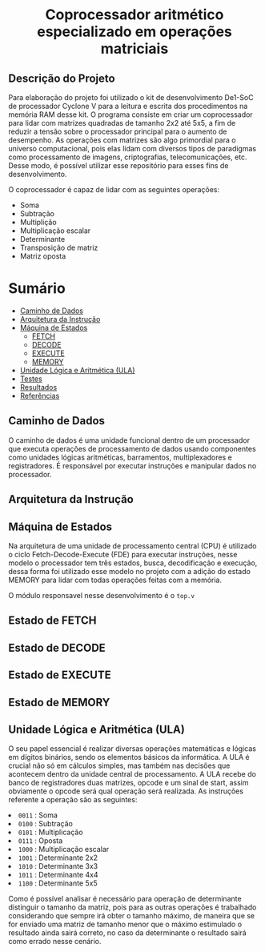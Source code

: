<h1 align="center">Coprocessador aritmético especializado em operações matriciais</h1>

<h2>Descrição do Projeto</h2>
<p>
  Para elaboração do projeto foi utilizado o kit de desenvolvimento De1-SoC de processador Cyclone V para a leitura e escrita dos procedimentos na memória RAM desse kit. O programa consiste em criar um coprocessador para lidar com matrizes quadradas de tamanho 2x2 até 5x5, a fim de reduzir a tensão sobre o processador principal para o aumento de desempenho. As operações com matrizes são algo primordial para o universo computacional, pois elas lidam com diversos tipos de paradigmas como processamento de imagens, criptografias, telecomunicações, etc. Desse modo, é possível utilizar esse repositório para esses fins de desenvolvimento.  

  O coprocessador é capaz de lidar com as seguintes operações:

  * Soma
  * Subtração
  * Multiplição
  * Multiplicação escalar
  * Determinante
  * Transposição de matriz
  * Matriz oposta

</p>

Sumário
=================
<!--ts-->
   * [Caminho de Dados](#caminho-de-dados)
   * [Arquitetura da Instrução](#instrucao)
   * [Máquina de Estados](#maquina-de-estados)
      * [FETCH](#fetch)
      * [DECODE](#decode)
      * [EXECUTE](#execute)
      * [MEMORY](#memory)
   * [Unidade Lógica e Aritmética (ULA)](#ula)
   * [Testes](#testes) 
   * [Resultados](#resultados)
   * [Referências](#referencias)
<!--te-->
<div id="caminho-de-dados">
  <h2>Caminho de Dados</h2>
  <p>
    O caminho de dados é uma unidade funcional dentro de um processador que executa operações de processamento de dados usando componentes como unidades lógicas aritméticas, barramentos, multiplexadores e     registradores. É responsável por executar instruções e manipular dados no processador.

    
  </p>


  
</div>

<div id="instrucao">
  <h2>Arquitetura da Instrução</h2>


  
</div>

<div id="maquina-de-estados">
  <h2>Máquina de Estados</h2>
  Na arquitetura de uma unidade de processamento central (CPU) é utilizado o ciclo Fetch-Decode-Execute (FDE) para executar instruções, nesse modelo o processador tem três estados, busca, decodificação e execução, dessa forma foi utilizado esse modelo no projeto com a adição do estado MEMORY para lidar com todas operações feitas com a memória. 

  O módulo responsavel nesse desenvolvimento é o `top.v` 
  
</div>

<div id="fetch">
  <h2>Estado de FETCH</h2>
  
  
</div>

<div id="decode">
  <h2>Estado de DECODE</h2>
  
  
</div>


<div id="execute">
  <h2>Estado de EXECUTE</h2>
  
  
</div>
  
<div id="memory">
  <h2>Estado de MEMORY</h2>
  
  
</div>

<div id="ula">
  <h2>Unidade Lógica e Aritmética (ULA)</h2>
  <p>
  O seu papel essencial é realizar diversas operações matemáticas e lógicas em dígitos binários, sendo os elementos básicos da informática. A ULA é crucial não só em cálculos simples, mas também nas decisões que acontecem dentro da unidade central de processamento. A ULA recebe do banco de registradores duas matrizes, opcode e um sinal de start, assim obviamente o opcode será qual operação será realizada. As instruções referente a operação são as seguintes: 
    <li>
      <code>0011</code> : Soma
    </li>
    <li>
      <code>0100</code> : Subtração
    </li>
    <li>
      <code>0101</code> : Multiplicação
    </li>
    <li>
      <code>0111</code> : Oposta
    </li>
    <li>
      <code>1000</code> : Multiplicação escalar
    </li>
    <li>
      <code>1001</code> : Determinante 2x2
    </li>
    <li>
      <code>1010</code> : Determinante 3x3
    </li>
    <li>
      <code>1011</code> : Determinante 4x4
    </li>
    <li>
      <code>1100</code> : Determinante 5x5 
    </li>
  </p>
   <p>
  Como é possível analisar é necessário para operação de determinante distinguir o tamanho da matriz, pois para as outras operações é trabalhado considerando que sempre irá obter o tamanho máximo, de maneira que se for enviado uma matriz de tamanho menor que o máximo estimulado o resultado ainda sairá correto, no caso da determinante o resultado sairá como errado nesse cenário. 
  </p>    
  
</div>

